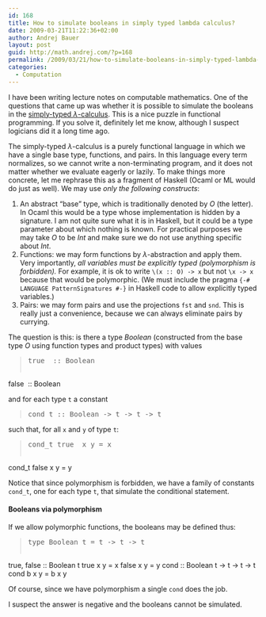 ```yaml
---
id: 168
title: How to simulate booleans in simply typed lambda calculus?
date: 2009-03-21T11:22:36+02:00
author: Andrej Bauer
layout: post
guid: http://math.andrej.com/?p=168
permalink: /2009/03/21/how-to-simulate-booleans-in-simply-typed-lambda-calculus/
categories:
  - Computation
---
```

I have been writing lecture notes on computable mathematics. One of the questions that came up was whether it is possible to simulate the booleans in the [simply-typed $\lambda$-calculus](http://en.wikipedia.org/wiki/Simply_typed_lambda_calculus). This is a nice puzzle in functional programming. If you solve it, definitely let me know, although I suspect logicians did it a long time ago.<!--more-->

The simply-typed $\lambda$-calculus is a purely functional language in which we have a single base type, functions, and pairs. In this language every term normalizes, so we cannot write a non-terminating program, and it does not matter whether we evaluate eagerly or lazily. To make things more concrete, let me rephrase this as a fragment of Haskell (Ocaml or ML would do just as well). We may use _only the following constructs_:

  1. An abstract &#8220;base&#8221; type, which is traditionally denoted by _O_ (the letter). In Ocaml this would be a type whose implementation is hidden by a signature. I am not quite sure what it is in Haskell, but it could be a type parameter about which nothing is known. For practical purposes we may take _O_ to be _Int_ and make sure we do not use anything specific about _Int_.
  2. Functions: we may form functions by $\lambda$-abstraction and apply them. Very importantly, _all variables must be explicitly typed (polymorphism is forbidden)._ For example, it is ok to write `\(x :: O) -> x` but not `\x -> x` because that would be polymorphic. (We must include the pragma `{-# LANGUAGE PatternSignatures #-}` in Haskell code to allow explicitly typed variables.)
  3. Pairs: we may form pairs and use the projections `fst` and `snd`. This is really just a convenience, because we can always eliminate pairs by currying.

The question is this: is there a type _Boolean_ (constructed from the base type _O_ using function types and product types) with values

> <pre>true  :: Boolean
false  :: Boolean</pre>

and for each type `t` a constant

> <pre>cond_t :: Boolean -&gt; t -&gt; t -&gt; t</pre>

such that, for all `x` and `y` of type `t`:

> <pre>cond_t true  x y = x
cond_t false x y = y</pre>

Notice that since polymorphism is forbidden, we have a family of constants `cond_t`, one for each type `t`, that simulate the conditional statement.

#### Booleans via polymorphism

If we allow polymorphic functions, the booleans may be defined thus:

> <pre>type Boolean t = t -&gt; t -&gt; t
true, false :: Boolean t
true  x y = x
false x y = y
cond :: Boolean t -&gt; t -&gt; t -&gt; t
cond  b x y = b x y</pre>

Of course, since we have polymorphism a single `cond` does the job.

I suspect the answer is negative and the booleans cannot be simulated.